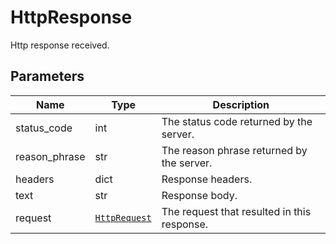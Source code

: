 
# HttpResponse

Http response received.

## Parameters

| Name | Type | Description |
|  --- | --- | --- |
| status_code | int | The status code returned by the server. |
| reason_phrase | str | The reason phrase returned by the server. |
| headers | dict | Response headers. |
| text | str | Response body. |
| request | [`HttpRequest`](../doc/http-request.md) | The request that resulted in this response. |

